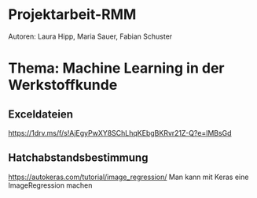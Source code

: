 # Projektarbeit-RMM
Autoren: Laura Hipp, Maria Sauer, Fabian Schuster
# Thema: Machine Learning in der Werkstoffkunde
## Exceldateien
https://1drv.ms/f/s!AjEgyPwXY8SChLhqKEbgBKRvr21Z-Q?e=lMBsGd
## Hatchabstandsbestimmung
https://autokeras.com/tutorial/image_regression/ Man kann mit Keras eine ImageRegression machen
